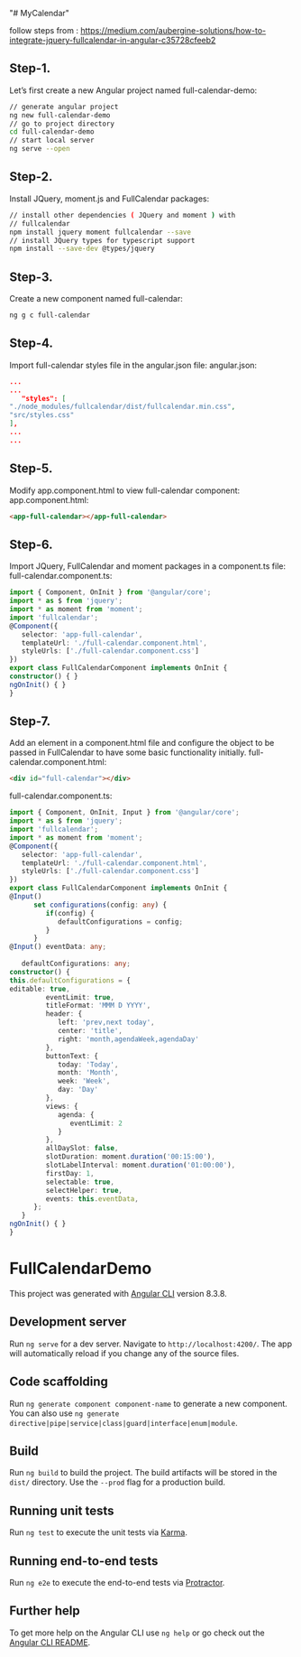 "# MyCalendar" 

follow steps from :
https://medium.com/aubergine-solutions/how-to-integrate-jquery-fullcalendar-in-angular-c35728cfeeb2



## Step-1.
Let’s first create a new Angular project named full-calendar-demo:
```bash
// generate angular project
ng new full-calendar-demo
// go to project directory
cd full-calendar-demo
// start local server
ng serve --open
```

## Step-2.
Install JQuery, moment.js and FullCalendar packages:
```bash
// install other dependencies ( JQuery and moment ) with 
// fullcalendar
npm install jquery moment fullcalendar --save
// install JQuery types for typescript support
npm install --save-dev @types/jquery
```

## Step-3.
Create a new component named full-calendar:
```bash
ng g c full-calendar
```

## Step-4.
Import full-calendar styles file in the angular.json file:
angular.json:
```json
...
...
   "styles": [
"./node_modules/fullcalendar/dist/fullcalendar.min.css",
"src/styles.css"
],
...
...
```

## Step-5.
Modify app.component.html to view full-calendar component:
app.component.html:
```html
<app-full-calendar></app-full-calendar>
```

## Step-6.
Import JQuery, FullCalendar and moment packages in a component.ts file:
full-calendar.component.ts:
```ts
import { Component, OnInit } from '@angular/core';
import * as $ from 'jquery';
import * as moment from 'moment';
import 'fullcalendar';
@Component({
   selector: 'app-full-calendar',
   templateUrl: './full-calendar.component.html',
   styleUrls: ['./full-calendar.component.css']
})
export class FullCalendarComponent implements OnInit {
constructor() { }
ngOnInit() { }
}
```

## Step-7.
Add an element in a component.html file and configure the object to be passed in FullCalendar to have some basic functionality initially.
full-calendar.component.html:
```html
<div id="full-calendar"></div>
```

full-calendar.component.ts:
```ts
import { Component, OnInit, Input } from '@angular/core';
import * as $ from 'jquery';
import 'fullcalendar';
import * as moment from 'moment';
@Component({
   selector: 'app-full-calendar',
   templateUrl: './full-calendar.component.html',
   styleUrls: ['./full-calendar.component.css']
})
export class FullCalendarComponent implements OnInit {
@Input()
      set configurations(config: any) {
         if(config) {
            defaultConfigurations = config;  
         }
      }
@Input() eventData: any;
   
   defaultConfigurations: any;
constructor() {
this.defaultConfigurations = {
editable: true,
         eventLimit: true,
         titleFormat: 'MMM D YYYY',
         header: {
            left: 'prev,next today',
            center: 'title',
            right: 'month,agendaWeek,agendaDay'
         },
         buttonText: {
            today: 'Today',
            month: 'Month',
            week: 'Week',
            day: 'Day'
         },
         views: {
            agenda: {
               eventLimit: 2
            }
         },
         allDaySlot: false,
         slotDuration: moment.duration('00:15:00'),
         slotLabelInterval: moment.duration('01:00:00'),
         firstDay: 1,
         selectable: true,
         selectHelper: true,
         events: this.eventData,
      };
   }
ngOnInit() { }
}
```


# FullCalendarDemo

This project was generated with [Angular CLI](https://github.com/angular/angular-cli) version 8.3.8.

## Development server

Run `ng serve` for a dev server. Navigate to `http://localhost:4200/`. The app will automatically reload if you change any of the source files.

## Code scaffolding

Run `ng generate component component-name` to generate a new component. You can also use `ng generate directive|pipe|service|class|guard|interface|enum|module`.

## Build

Run `ng build` to build the project. The build artifacts will be stored in the `dist/` directory. Use the `--prod` flag for a production build.

## Running unit tests

Run `ng test` to execute the unit tests via [Karma](https://karma-runner.github.io).

## Running end-to-end tests

Run `ng e2e` to execute the end-to-end tests via [Protractor](http://www.protractortest.org/).

## Further help

To get more help on the Angular CLI use `ng help` or go check out the [Angular CLI README](https://github.com/angular/angular-cli/blob/master/README.md).

